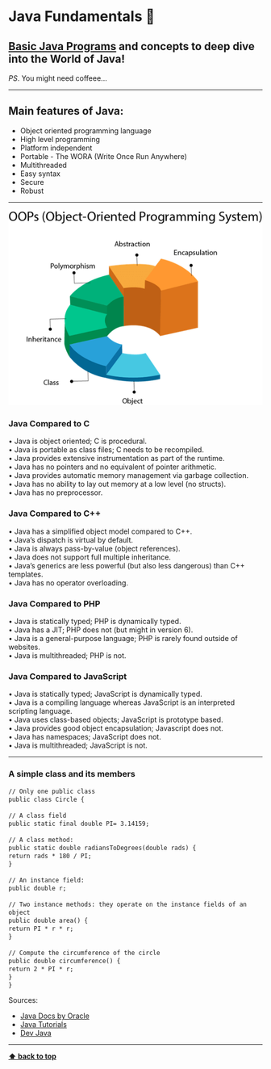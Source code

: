 # Java Fundamentals 🤖

## [Basic Java Programs](https://github.com/sirin-koca/Java-Basics/tree/master/src) and concepts to deep dive into the World of Java!

_PS_. You might need coffeee...

---
## Main features of Java:
* Object oriented programming language
* High level programming 
* Platform independent 
* Portable - The WORA (Write Once Run Anywhere)
* Multithreaded
* Easy syntax
* Secure
* Robust
---

<img src= "img/java-oops.png" alt="Features of object oriented programming paradigm">
<!-- image curtosy: www.javatpoint.com -->

### Java Compared to C
• Java is object oriented; C is procedural. </br>
• Java is portable as class files; C needs to be recompiled. </br>
• Java provides extensive instrumentation as part of the runtime. </br>
• Java has no pointers and no equivalent of pointer arithmetic. </br>
• Java provides automatic memory management via garbage collection. </br>
• Java has no ability to lay out memory at a low level (no structs). </br>
• Java has no preprocessor.

### Java Compared to C++
• Java has a simplified object model compared to C++. </br>
• Java’s dispatch is virtual by default. </br>
• Java is always pass-by-value (object references). </br>
• Java does not support full multiple inheritance. </br>
• Java’s generics are less powerful (but also less dangerous) than C++ templates. </br>
• Java has no operator overloading. </br>

### Java Compared to PHP
• Java is statically typed; PHP is dynamically typed. </br>
• Java has a JIT; PHP does not (but might in version 6). </br>
• Java is a general-purpose language; PHP is rarely found outside of websites. </br>
• Java is multithreaded; PHP is not. </br>

### Java Compared to JavaScript
• Java is statically typed; JavaScript is dynamically typed. </br>
• Java is a compiling language whereas JavaScript is an interpreted scripting language.</br> 
• Java uses class-based objects; JavaScript is prototype based. </br>
• Java provides good object encapsulation; Javascript does not. </br>
• Java has namespaces; JavaScript does not. </br>
• Java is multithreaded; JavaScript is not. </br>

---

### A simple class and its members
```
// Only one public class 
public class Circle { 

// A class field  
public static final double PI= 3.14159; 

// A class method:
public static double radiansToDegrees(double rads) {
return rads * 180 / PI; 
} 

// An instance field:
public double r; 

// Two instance methods: they operate on the instance fields of an object 
public double area() { 
return PI * r * r; 
} 

// Compute the circumference of the circle
public double circumference() {  
return 2 * PI * r; 
} 
} 
```

Sources:
* [Java Docs by Oracle](https://docs.oracle.com/en/java/)
* [Java Tutorials](https://www.javatpoint.com/java-oops-concepts)
* [Dev Java](https://dev.java/)
---

**[⬆ back to top](#)**

